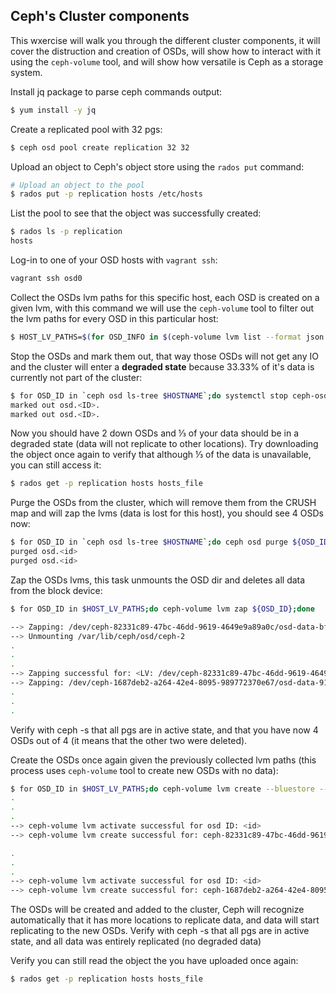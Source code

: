 ## Ceph's Cluster components 

This wxercise will walk you through the different cluster components, it will cover the distruction and creation of OSDs, will show how to interact 
with it using the `ceph-volume` tool, and will show how versatile is Ceph as a storage system. 

Install jq package to parse ceph commands output:

```bash
$ yum install -y jq
```

Create a replicated pool with 32 pgs: 

```bash
$ ceph osd pool create replication 32 32 
```
Upload an object to Ceph's object store using the `rados put` command:

```bash
# Upload an object to the pool 
$ rados put -p replication hosts /etc/hosts
```

List the pool to see that the object was successfully created:

```bash
$ rados ls -p replication
hosts
```

Log-in to one of your OSD hosts with `vagrant ssh`:

```bash 
vagrant ssh osd0
```

Collect the OSDs lvm paths for this specific host, each OSD is created on a given lvm, with this command we will use the `ceph-volume` tool 
to filter out the lvm paths for every OSD in this particular host:

```bash
$ HOST_LV_PATHS=$(for OSD_INFO in $(ceph-volume lvm list --format json | jq -c '.[]');do echo ${OSD_INFO} | jq -r '.[].lv_path' ;done)
```

Stop the OSDs and mark them out, that way those OSDs will not get any IO and the cluster will enter a **degraded state** because 33.33% of it's data is currently 
not part of the cluster: 

```bash
$ for OSD_ID in `ceph osd ls-tree $HOSTNAME`;do systemctl stop ceph-osd@${OSD_ID}; ceph osd out ${OSD_ID};done
marked out osd.<ID>. 
marked out osd.<ID>.
```

Now you should have 2 down OSDs and ⅓ of your data should be in a degraded state (data will not replicate to other locations).
Try downloading the object once again to verify that although ⅓ of the data is unavailable, you can still access it:

```bash
$ rados get -p replication hosts hosts_file
```

Purge the OSDs from the cluster, which will remove them from the CRUSH map and will zap the lvms (data is lost for this host), you should see 4 OSDs now:

```bash
$ for OSD_ID in `ceph osd ls-tree $HOSTNAME`;do ceph osd purge ${OSD_ID} --yes-i-really-mean-it;done
purged osd.<id>
purged osd.<id>
```


Zap the OSDs lvms, this task unmounts the OSD dir and deletes all data from the block device:

```bash
$ for OSD_ID in $HOST_LV_PATHS;do ceph-volume lvm zap ${OSD_ID};done 

--> Zapping: /dev/ceph-82331c89-47bc-46dd-9619-4649e9a89a0c/osd-data-bf59da4b-d0ba-4427-aeab-e154c2fb1ee9
--> Unmounting /var/lib/ceph/osd/ceph-2
.
.
.
--> Zapping successful for: <LV: /dev/ceph-82331c89-47bc-46dd-9619-4649e9a89a0c/osd-data-bf59da4b-d0ba-4427-aeab-e154c2fb1ee9>
--> Zapping: /dev/ceph-1687deb2-a264-42e4-8095-989772370e67/osd-data-91d5148d-0ef8-4f42-8b80-68562bf7f799
.
.
.
```

Verify with ceph -s that all pgs are in active state, and that you have now 4 OSDs out of 4 (it means that the other two were deleted). 

Create the OSDs once again given the previously collected lvm paths (this process uses `ceph-volume` tool to create new OSDs with no data): 

```bash
$ for OSD_ID in $HOST_LV_PATHS;do ceph-volume lvm create --bluestore --data ${OSD_ID};done
.
.
.
--> ceph-volume lvm activate successful for osd ID: <id>
--> ceph-volume lvm create successful for: ceph-82331c89-47bc-46dd-9619-4649e9a89a0c/osd-data-bf59da4b-d0ba-4427-aeab-e154c2fb1ee9

.
.
.
--> ceph-volume lvm activate successful for osd ID: <id>
--> ceph-volume lvm create successful for: ceph-1687deb2-a264-42e4-8095-989772370e67/osd-data-91d5148d-0ef8-4f42-8b80-68562bf7f799
```

The OSDs will be created and added to the cluster, Ceph will recognize automatically that it has more locations to replicate data, and data will 
start replicating to the new OSDs. 
Verify with ceph -s that all pgs are in active state, and all data was entirely replicated (no degraded data) 

Verify you can still read the object the you have uploaded once again: 

```bash
$ rados get -p replication hosts hosts_file
```
